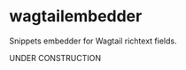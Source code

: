 wagtailembedder
==================

Snippets embedder for Wagtail richtext fields.

UNDER CONSTRUCTION